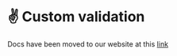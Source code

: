 # ✌️ Custom validation

Docs have been moved to our website at this [link](https://tomatophp.com/en/open-source/filament-accounts)
